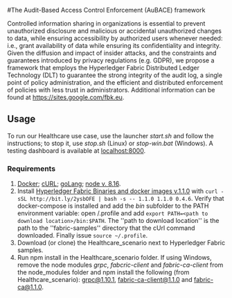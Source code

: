 #The Audit-Based Access Control Enforcement (AuBACE) framework

Controlled information sharing in organizations is essential to prevent unauthorized disclosure and malicious or accidental unauthorized changes to data, while ensuring accessibility by authorized users whenever needed: i.e., grant availability of data while ensuring its confidentiality and integrity.
Given the diffusion and impact of insider attacks, and the constraints and guarantees introduced by privacy regulations (e.g. GDPR), we propose a framework that employs the Hyperledger Fabric Distributed Ledger Technology (DLT) to guarantee the strong integrity of the audit log, a single point of policy administration, and the efficient and distributed enforcement of policies with less trust in administrators.
Additional information can be found at https://sites.google.com/fbk.eu.

## Usage
To run our Healthcare use case, use the launcher *start.sh* and follow the instructions; to stop it, use *stop.sh* (Linux) or *stop-win.bat* (Windows). A testing dashboard is available at [localhost:8000](localhost:8000).

### Requirements
1.	[Docker](https://docs.docker.com); [cURL](http://curl.haxx.se/download.html); [goLang](https://golang.org/dl/); [node v. 8.16](https://nodejs.org/dist/latest-v8.x).
2. Install [Hyperledger Fabric Binaries and docker images v.1.1.0](https://hyperledger-fabric.readthedocs.io/en/release-1.4/install.html) with `curl -sSL http://bit.ly/2ysbOFE | bash -s -- 1.1.0 1.1.0 0.4.6`. Verify that docker-compose is installed and add the *bin* subfolder to the PATH environment variable: open \/.profile and add `export PATH=<path to download location>/bin:$PATH`. The ''path to download location'' is the path to the ''fabric-samples'' directory that the cUrl command downloaded. Finally issue `source ~/.profile`.
4.	Download (or clone) the Healthcare\_scenario next to Hyperledger Fabric samples.
5.	Run npm install in the Healthcare\_scenario folder. If using Windows, remove the node modules *grpc*, *fabcric-client* and *fabric-ca-client* from the node_modules folder and npm install the following (from Healthcare\_scenario): grpc@1.10.1, fabric-ca-client@1.1.0 and fabric-ca@1.1.0.
